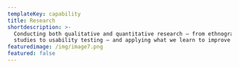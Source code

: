 ```yaml
---
templateKey: capability
title: Research
shortdescription: >-
  Conducting both qualitative and quantitative research — from ethnographic
  studies to usability testing — and applying what we learn to improve our work
featuredimage: /img/image7.png
featured: false
---
```


